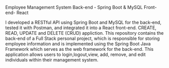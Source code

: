 Employee Management System Back-end - Spring Boot & MySQL Front-end- React

I developed a RESTful API using Spring Boot and MySQL for the back-end, tested it with Postman, and integrated it into a React front-end. CREATE, READ, UPDATE and DELETE (CRUD) appliction. 
This repository contains the back-end of a Full Stack personal project, which is responsible for storing employee information and is implemented using the Spring Boot Java Framework which serves as the web framework for the back-end. 
This application allows users to login,logout,view, add, remove, and edit individuals within their management system.


